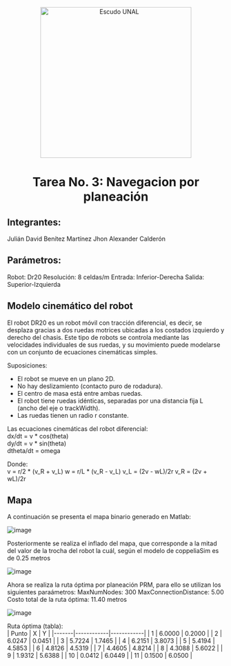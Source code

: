 <div align="center">
<picture>
    <source srcset="https://imgur.com/5bYAzsb.png" media="(prefers-color-scheme: dark)">
    <source srcset="https://imgur.com/Os03JoE.png" media="(prefers-color-scheme: light)">
    <img src="https://imgur.com/Os03JoE.png" alt="Escudo UNAL" width="350px">
</picture>
  
# Tarea No. 3: Navegacion por planeación
</div>

## Integrantes:
Julián David Benítez Martínez
Jhon Alexander Calderón 

## Parámetros:
Robot: Dr20
Resolución: 8 celdas/m
Entrada: Inferior-Derecha
Salida: Superior-Izquierda 

## Modelo cinemático del robot
El robot DR20 es un robot móvil con tracción diferencial, es decir, se desplaza gracias a dos ruedas motrices ubicadas a los costados izquierdo y derecho del chasis. Este tipo de robots se controla mediante las velocidades individuales de sus ruedas, y su movimiento puede modelarse con un conjunto de ecuaciones cinemáticas simples.

Suposiciones:
* El robot se mueve en un plano 2D.
* No hay deslizamiento (contacto puro de rodadura).
* El centro de masa está entre ambas ruedas.
* El robot tiene ruedas idénticas, separadas por una distancia fija  L (ancho del eje o trackWidth).
* Las ruedas tienen un radio r constante.
  
Las ecuaciones cinemáticas del robot diferencial: <br>
dx/dt = v * cos(theta) <br>
dy/dt = v * sin(theta) <br>
dtheta/dt = omega

Donde:  
v = r/2 * (v_R + v_L)
w = r/L * (v_R - v_L)
v_L = (2v - wL)/2r
v_R = (2v + wL)/2r

## Mapa
A continuación se presenta el mapa binario generado en Matlab:

![image](https://github.com/user-attachments/assets/558a9989-bca9-424b-b365-0fc17da6350e)


Posteriormente se realiza el inflado del mapa, que corresponde a la mitad del valor de la trocha del robot la cuál, según el modelo de coppeliaSim es de 0.25 metros <br>

![image](https://github.com/user-attachments/assets/c1b6f823-c42a-4439-9ac0-e45fa560081d)

Ahora se realiza la ruta óptima por planeación PRM, para ello se utilizan los siguientes paraámetros:
MaxNumNodes: 300
MaxConnectionDistance: 5.00
Costo total de la ruta óptima: 11.40 metros

![image](https://github.com/user-attachments/assets/e2fab62e-aa91-4a6b-b3af-116f78fae8fb)


Ruta óptima (tabla):<br>
| Punto |     X      |     Y      |
|-------|------------|------------|
|     1 |     6.0000 |     0.2000 |
|     2 |     6.0247 |     0.0451 |
|     3 |     5.7224 |     1.7465 |
|     4 |     6.2151 |     3.8073 |
|     5 |     5.4194 |     4.5853 |
|     6 |     4.8126 |     4.5319 |
|     7 |     4.4605 |     4.8214 |
|     8 |     4.3088 |     5.6022 |
|     9 |     1.9312 |     5.6388 |
|    10 |     0.0412 |     6.0449 |
|    11 |     0.1500 |     6.0500 |

